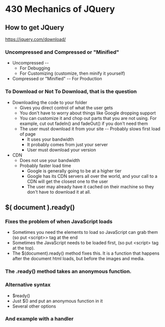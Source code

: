 # 430 Mechanics of JQuery

## How to get JQuery

https://jquery.com/download/

### Uncompressed and Compressed or "Minified"

* Uncompressed -- 
  * For Debugging
  * For Customizing (customize, then minify it yourself)
* Compressed or "Minified" -- For Production

### To Download or Not To Download, that is the question

* Downloading the code to your folder
  * Gives you direct control of what the user gets
  * You don't have to worry about things like Google dropping support
  * You can customize it and chop out parts that you are not using.  For example, cut out fadeIn() and fadeOut() if you don't need them
  * The user must download it from your site -- Probably slows first load of page
    * It uses your bandwidth
    * It probably comes from just your server
    * User must download your version
* CDN
  * Does not use your bandwidth
  * Probably faster load time
    * Google is generally going to be at a higher tier
    * Google has its CDN servers all over the world, and your call to a CDN will get the closest one to the user
    * The user may already have it cached on their machine so they don't have to download it at all.

## $( document ).ready() 

### Fixes the problem of when JavaScript loads

* Sometimes you need the elements to load so JavaScript can grab them (so put &lt;script>&gt; tag at the end
* Sometimes the JavaScript needs to be loaded first, (so put &lt;script&gt; tag at the top).
* The $(document).ready() method fixes this.  It is a function that happens after the document html loads, but before the images and media.

### The .ready() method takes an anonymous function. 

### Alternative syntax

* $ready()
* Just $() and put an anonymous function in it
* Several other options

### And example with a handler
